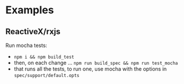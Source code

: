# Examples

## ReactiveX/rxjs
Run mocha tests:
- `npm i && npm build_test`
- then, on each change ... `npm run build_spec && npm run test_mocha`
- that runs all the tests, to run one, use mocha with the options in `spec/support/default.opts`
